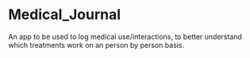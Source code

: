 # Medical_Journal
An app to be used to log medical use/interactions, to better understand which treatments work on an person by person basis.
